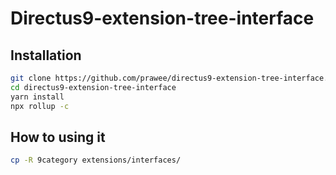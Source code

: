 # Directus9-extension-tree-interface

## Installation

```bash
git clone https://github.com/prawee/directus9-extension-tree-interface.git
cd directus9-extension-tree-interface
yarn install
npx rollup -c
```

## How to using it

```bash
cp -R 9category extensions/interfaces/
```